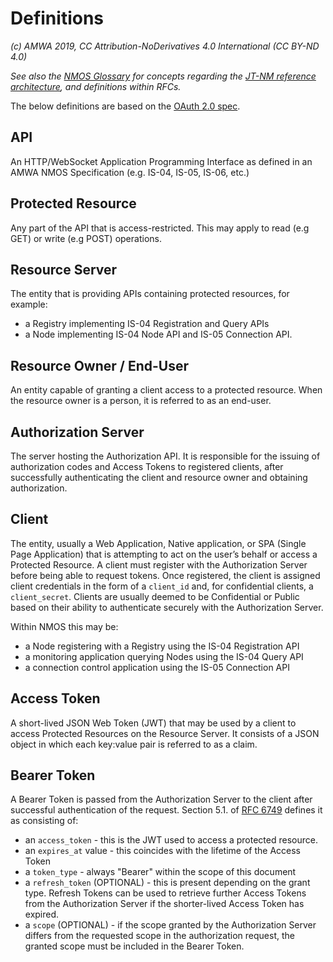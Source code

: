 # Definitions

_(c) AMWA 2019, CC Attribution-NoDerivatives 4.0 International (CC BY-ND 4.0)_

_See also the [NMOS Glossary](https://specs.amwa.tv/nmos/branches/main/docs/Glossary.html) for concepts regarding the [JT-NM
reference architecture](https://jt-nm.org/reference-architecture/), and definitions within RFCs._

The below definitions are based on the [OAuth 2.0 spec][RFC-6749].

## API

An HTTP/WebSocket Application Programming Interface as defined in an AMWA NMOS Specification (e.g. IS-04, IS-05,
  IS-06, etc.)

## Protected Resource

Any part of the API that is access-restricted. This may apply to read (e.g GET) or write (e.g POST) operations.

## Resource Server

The entity that is providing APIs containing protected resources, for example:

*   a Registry implementing IS-04 Registration and Query APIs
*   a Node implementing IS-04 Node API and IS-05 Connection API.

## Resource Owner / End-User

An entity capable of granting a client access to a protected resource. When the resource owner is a person, it is
referred to as an end-user.

## Authorization Server

The server hosting the Authorization API. It is responsible for the issuing of authorization codes and Access Tokens
to registered clients, after successfully authenticating the client and resource owner and obtaining authorization.

## Client

The entity, usually a Web Application, Native application, or SPA (Single Page Application) that is attempting to act on
the user’s behalf or access a Protected Resource. A client must register with the Authorization Server before being able
to request tokens. Once registered, the client is assigned client credentials in the form of a `client_id` and, for
confidential clients, a `client_secret`. Clients are usually deemed to be Confidential or Public based on their
ability to authenticate securely with the Authorization Server.

Within NMOS this may be:

*   a Node registering with a Registry using the IS-04 Registration API
*   a monitoring application querying Nodes using the IS-04 Query API
*   a connection control application using the IS-05 Connection API

## Access Token

A short-lived JSON Web Token (JWT) that may be used by a client to access Protected Resources on the Resource Server. It
consists of a JSON object in which each key:value pair is referred to as a claim.

## Bearer Token

A Bearer Token is passed from the Authorization Server to the client after successful authentication of the request.
Section 5.1. of [RFC 6749][RFC-6749] defines it as consisting of:
*   an `access_token` - this is the JWT used to access a protected resource.
*   an `expires_at` value - this coincides with the lifetime of the Access Token
*   a `token_type` - always "Bearer" within the scope of this document
*   a `refresh_token` (OPTIONAL) - this is present depending on the grant type. Refresh Tokens can be used to retrieve
further Access Tokens from the Authorization Server if the shorter-lived Access Token has expired.
*   a `scope` (OPTIONAL) - if the scope granted by the Authorization Server differs from the requested scope in the
authorization request, the granted scope must be included in the Bearer Token.


[RFC-6749]: https://tools.ietf.org/html/rfc6749 "The OAuth 2.0 Authorization Framework"
